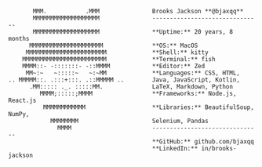            MMM.           .MMM               Brooks Jackson **@bjaxqq**
           MMMMMMMMMMMMMMMMMMM               -------------------------------
           MMMMMMMMMMMMMMMMMMM               **Uptime:** 20 years, 8 months
          MMMMMMMMMMMMMMMMMMMMM              **OS:** MacOS
         MMMMMMMMMMMMMMMMMMMMMMM             **Shell:** kitty
        MMMMMMMMMMMMMMMMMMMMMMMM             **Terminal:** fish
        MMMM::- -:::::::- -::MMMM            **Editor:** Zed
         MM~:~   ~:::::~   ~:~MM             **Languages:** CSS, HTML,
    .. MMMMM::. .:::+:::. .::MMMMM ..        Java, JavaScript, Kotlin,
          .MM::::: ._. :::::MM.              LaTeX, Markdown, Python
             MMMM;:::::;MMMM                 **Frameworks:** Node.js, React.js
              MMMMMMMMMMMM                   **Libraries:** BeautifulSoup, NumPy,
                MMMMMMMM                     Selenium, Pandas
                  MMMM                       -------------------------------
                                             **GitHub:** github.com/bjaxqq
                                             **LinkedIn:** in/brooks-jackson
